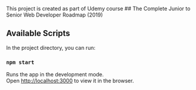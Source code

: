 This project is created as part of Udemy course ## The Complete Junior to Senior Web Developer Roadmap (2019)

## Available Scripts

In the project directory, you can run:

### `npm start`

Runs the app in the development mode.<br />
Open [http://localhost:3000](http://localhost:3000) to view it in the browser.
